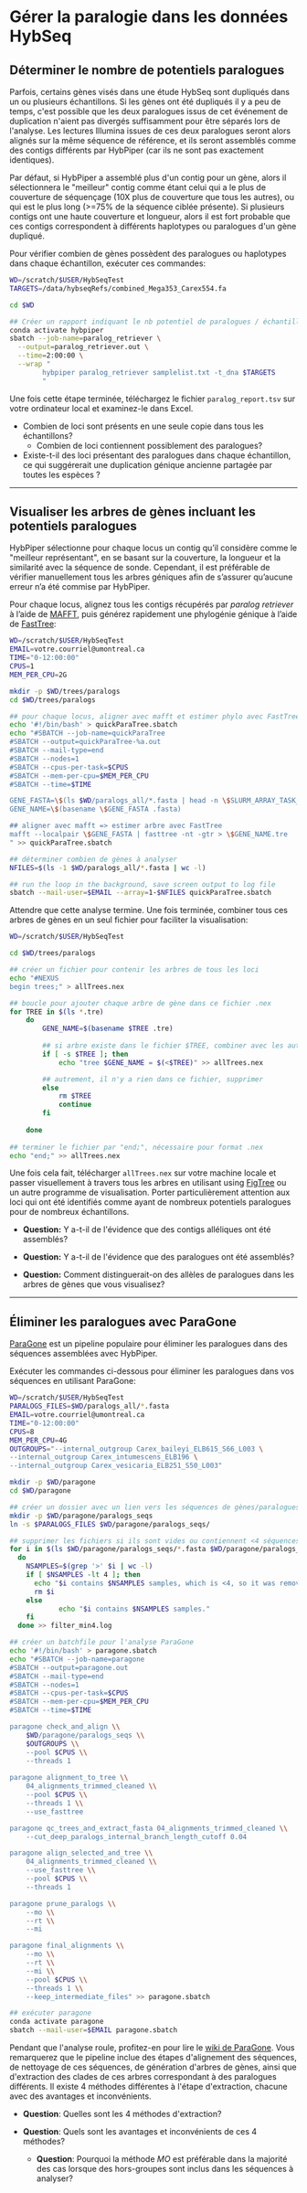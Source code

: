 # Gérer la paralogie dans les données HybSeq

## Déterminer le nombre de potentiels paralogues

Parfois, certains gènes visés dans une étude HybSeq sont dupliqués dans un ou 
plusieurs échantillons. Si les gènes ont été dupliqués il y a peu de temps, 
c'est possible que les deux paralogues issus de cet événement de duplication 
n'aient pas divergés suffisamment pour être séparés lors de l'analyse. Les 
lectures Illumina issues de ces deux paralogues seront alors alignés sur la 
même séquence de référence, et ils seront assemblés comme des contigs 
différents par HybPiper (car ils ne sont pas exactement identiques).

Par défaut, si HybPiper a assemblé plus d'un contig pour un gène, alors il 
sélectionnera le "meilleur" contig comme étant celui qui a le plus de 
couverture de séquençage (10X plus de couverture que tous les autres), ou qui 
est le plus long (>=75% de la séquence ciblée présente). Si plusieurs contigs 
ont une haute couverture et longueur, alors il est fort probable que ces 
contigs correspondent à différents haplotypes ou paralogues d'un gène 
dupliqué.

Pour vérifier combien de gènes possèdent des paralogues ou haplotypes dans 
chaque échantillon, exécuter ces commandes:   
```bash
WD=/scratch/$USER/HybSeqTest
TARGETS=/data/hybseqRefs/combined_Mega353_Carex554.fa

cd $WD

## Créer un rapport indiquant le nb potentiel de paralogues / échantillon
conda activate hybpiper
sbatch --job-name=paralog_retriever \
  --output=paralog_retriever.out \
  --time=2:00:00 \
  --wrap "
		hybpiper paralog_retriever samplelist.txt -t_dna $TARGETS
		"

```

Une fois cette étape terminée, téléchargez le fichier `paralog_report.tsv` sur 
votre ordinateur local et examinez-le dans Excel.  
  - Combien de loci sont présents en une seule copie dans tous les échantillons?  
	- Combien de loci contiennent possiblement des paralogues?  
  - Existe-t-il des loci présentant des paralogues dans chaque échantillon, ce 
	qui suggérerait une duplication génique ancienne partagée par toutes les 
	espèces ?  

---

## Visualiser les arbres de gènes incluant les potentiels paralogues

HybPiper sélectionne pour chaque locus un contig qu’il considère comme le 
"meilleur représentant", en se basant sur la couverture, la longueur et la 
similarité avec la séquence de sonde. Cependant, il est préférable de vérifier 
manuellement tous les arbres géniques afin de s’assurer qu’aucune erreur n’a été commise par HybPiper.  

Pour chaque locus, alignez tous les contigs récupérés par *paralog retriever* 
à l’aide de [MAFFT](https://mafft.cbrc.jp/alignment/software/about.html), puis 
générez rapidement une phylogénie génique à l’aide de 
[FastTree](http://www.microbesonline.org/fasttree/):    
```bash
WD=/scratch/$USER/HybSeqTest
EMAIL=votre.courriel@umontreal.ca
TIME="0-12:00:00"
CPUS=1
MEM_PER_CPU=2G

mkdir -p $WD/trees/paralogs
cd $WD/trees/paralogs

## pour chaque locus, aligner avec mafft et estimer phylo avec FastTree
echo '#!/bin/bash' > quickParaTree.sbatch
echo "#SBATCH --job-name=quickParaTree
#SBATCH --output=quickParaTree-%a.out
#SBATCH --mail-type=end
#SBATCH --nodes=1
#SBATCH --cpus-per-task=$CPUS
#SBATCH --mem-per-cpu=$MEM_PER_CPU
#SBATCH --time=$TIME

GENE_FASTA=\$(ls $WD/paralogs_all/*.fasta | head -n \$SLURM_ARRAY_TASK_ID | tail -1)
GENE_NAME=\$(basename \$GENE_FASTA .fasta)

## aligner avec mafft => estimer arbre avec FastTree
mafft --localpair \$GENE_FASTA | fasttree -nt -gtr > \$GENE_NAME.tre
" >> quickParaTree.sbatch

## déterminer combien de gènes à analyser
NFILES=$(ls -1 $WD/paralogs_all/*.fasta | wc -l)

## run the loop in the background, save screen output to log file
sbatch --mail-user=$EMAIL --array=1-$NFILES quickParaTree.sbatch

```

Attendre que cette analyse termine. Une fois terminée, combiner tous ces 
arbres de gènes en un seul fichier pour faciliter la visualisation:  
```bash
WD=/scratch/$USER/HybSeqTest

cd $WD/trees/paralogs

## créer un fichier pour contenir les arbres de tous les loci
echo "#NEXUS
begin trees;" > allTrees.nex

## boucle pour ajouter chaque arbre de gène dans ce fichier .nex
for TREE in $(ls *.tre)
	do
		GENE_NAME=$(basename $TREE .tre)
		
		## si arbre existe dans le fichier $TREE, combiner avec les autres
		if [ -s $TREE ]; then
			echo "tree $GENE_NAME = $(<$TREE)" >> allTrees.nex

		## autrement, il n'y a rien dans ce fichier, supprimer
		else
			rm $TREE
			continue
		fi
		
	done
	
## terminer le fichier par "end;", nécessaire pour format .nex
echo "end;" >> allTrees.nex

```

Une fois cela fait, télécharger `allTrees.nex` sur votre machine locale et 
passer visuellement à travers tous les arbres en utilisant 
using [FigTree](http://tree.bio.ed.ac.uk/software/figtree/) ou un autre 
programme de visualisation. Porter particulièrement attention aux loci qui 
ont été identifiés comme ayant de nombreux potentiels paralogues pour de 
nombreux échantillons.

  - **Question:** Y a-t-il de l'évidence que des contigs alléliques ont été 
	assemblés?

  - **Question:** Y a-t-il de l'évidence que des paralogues ont été assemblés?

  - **Question:** Comment distinguerait-on des allèles de paralogues dans les 
	arbres de gènes que vous visualisez?

---

## Éliminer les paralogues avec ParaGone

[ParaGone](https://github.com/chrisjackson-pellicle/ParaGone) est un 
pipeline populaire pour éliminer les paralogues dans des séquences assemblées 
avec HybPiper.

Exécuter les commandes ci-dessous pour éliminer les paralogues dans vos 
séquences en utilisant ParaGone:  
```bash
WD=/scratch/$USER/HybSeqTest
PARALOGS_FILES=$WD/paralogs_all/*.fasta
EMAIL=votre.courriel@umontreal.ca
TIME="0-12:00:00"
CPUS=8
MEM_PER_CPU=4G
OUTGROUPS="--internal_outgroup Carex_baileyi_ELB615_S66_L003 \
--internal_outgroup Carex_intumescens_ELB196 \
--internal_outgroup Carex_vesicaria_ELB251_S50_L003"

mkdir -p $WD/paragone
cd $WD/paragone

## créer un dossier avec un lien vers les séquences de gènes/paralogues
mkdir -p $WD/paragone/paralogs_seqs
ln -s $PARALOGS_FILES $WD/paragone/paralogs_seqs/

## supprimer les fichiers si ils sont vides ou contiennent <4 séquences
for i in $(ls $WD/paragone/paralogs_seqs/*.fasta $WD/paragone/paralogs_seqs/*.FNA)
  do
    NSAMPLES=$(grep '>' $i | wc -l)
    if [ $NSAMPLES -lt 4 ]; then
      echo "$i contains $NSAMPLES samples, which is <4, so it was removed!"
      rm $i
    else
			echo "$i contains $NSAMPLES samples."
    fi
  done >> filter_min4.log

## créer un batchfile pour l'analyse ParaGone
echo '#!/bin/bash' > paragone.sbatch
echo "#SBATCH --job-name=paragone
#SBATCH --output=paragone.out
#SBATCH --mail-type=end
#SBATCH --nodes=1
#SBATCH --cpus-per-task=$CPUS
#SBATCH --mem-per-cpu=$MEM_PER_CPU
#SBATCH --time=$TIME

paragone check_and_align \\
	$WD/paragone/paralogs_seqs \\
	$OUTGROUPS \\
	--pool $CPUS \\
	--threads 1
	
paragone alignment_to_tree \\
	04_alignments_trimmed_cleaned \\
	--pool $CPUS \\
	--threads 1 \\
	--use_fasttree

paragone qc_trees_and_extract_fasta 04_alignments_trimmed_cleaned \\
	--cut_deep_paralogs_internal_branch_length_cutoff 0.04

paragone align_selected_and_tree \\
	04_alignments_trimmed_cleaned \\
	--use_fasttree \\
	--pool $CPUS \\
	--threads 1

paragone prune_paralogs \\
	--mo \\
	--rt \\
	--mi

paragone final_alignments \\
	--mo \\
	--rt \\
	--mi \\
	--pool $CPUS \\
	--threads 1 \\
	--keep_intermediate_files" >> paragone.sbatch

## exécuter paragone
conda activate paragone
sbatch --mail-user=$EMAIL paragone.sbatch

```

Pendant que l'analyse roule, profitez-en pour lire le 
[wiki de ParaGone](https://github.com/chrisjackson-pellicle/ParaGone/wiki/Tutorial). 
Vous remarquerez que le pipeline inclue des étapes d'alignement des 
séquences, de nettoyage de ces séquences, de génération d'arbres de gènes, 
ainsi que d'extraction des clades de ces arbres correspondant à des paralogues 
différents. Il existe 4 méthodes différentes à l'étape d'extraction, chacune 
avec des avantages et inconvénients.

  - **Question**: Quelles sont les 4 méthodes d'extraction?
	
  - **Question**: Quels sont les avantages et inconvénients de ces 4 méthodes?
	
	- **Question**: Pourquoi la méthode *MO* est préférable dans la majorité des 
	cas lorsque des hors-groupes sont inclus dans les séquences à analyser?

